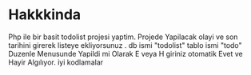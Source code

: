 # Hakkkinda
Php ile bir basit todolist projesi yaptim.
Projede Yapilacak olayi ve son tarihini girerek listeye ekliyorsunuz .
db ismi "todolist" tablo ismi "todo" 
Duzenle Menusunde Yapildi mi Olarak E veya H giriniz otomatik Evet ve Hayir Algılıyor. iyi kodlamalar
